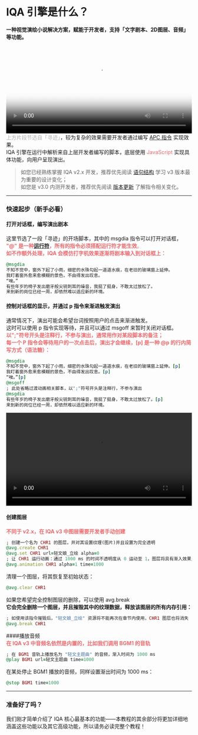 # IQA 引擎是什么？
 
**一种视觉演绘小说解决方案，赋能于开发者，支持「文字剧本、2D图层、音频」等功能。**  
<video width=100% height=auto id="video" preload="auto" poster="./res/image/logo.png" src="./res/video/寻迹.mov" controls autoplay style="outline: none;">
</video>
<font color=#aeaeae>上方片段节选自「寻迹」</font>，较为复杂的效果需要开发者通过编写 [APC 指令](./指令大全/README.md) 实现效果。  
IQA 引擎在运行中解析来自上层开发者编写的脚本，底层使用<font color=#ea6a6e> JavaScript </font>实现具体功能，向用户呈现演出。  

> 如您已经熟练掌握 IQA v2.x 开发，推荐优先阅读 [语句结构](./语句结构/index.md) 学习 v3 版本最为重要的设计变化；  
如您是 v3.0 内测开发者，推荐优先阅读 [版本更新](./版本更新/v3.1.md) 了解指令相关变化。   
  
---

### 快速起步（新手必看）
  
#### 打开对话框，编写演出剧本  
这里节选了一段「寻迹」的开场脚本，其中的 msgdia 指令可以打开对话框，  
<font color=#ea6a6e>
**"@" 是一种[运行符](./语句结构/runSymbol.md)，所有的指令必须搭配运行符才能生效**。   
**如不作额外处理，IQA 会模仿打字机效果逐渐将剧本输入到对话框上：**
</font>
```ruby
@msgdia
不知不觉中，窗外下起了小雨，细密的水珠勾起一道道水痕，在老旧的玻璃窗上延伸。
我盯着窗外愈来愈模糊的景色，不由得发出叹息。
“唉。”
有些年岁的椅子发出磨牙般尖锐刺耳的噪音，我挺了挺身，不敢太过放松了。
来到新的岗位已经一周，却依然难以适应新的环境。
```
#### 控制对话框的显示，并通过 p 指令来渐进触发演出  
通常情况下，演出可能会希望台词按照用户的点击来渐进触发。  
这时可以使用 p 指令实现等待，并且可以通过 msgoff 来暂时关闭对话框。  
<font color=#ea6a6e>
**以";"符号开头是注释行，不参与演出，通常用作对某段脚本的备注；**  
**每一个 P 指令会等待用户的一次点击后，演出才会继续，[p] 是一种 @p 的行内简写方式（语法糖）：**</font>
```ruby
@msgdia
不知不觉中，窗外下起了小雨，细密的水珠勾起一道道水痕，在老旧的玻璃窗上延伸。[p]
我盯着窗外愈来愈模糊的景色，不由得发出叹息。[p]
“唉。”[p]
@msgoff
; 此处省略过渡动画相关脚本，以";"符号开头是注释行，不参与演出
@msgdia
有些年岁的椅子发出磨牙般尖锐刺耳的噪音，我挺了挺身，不敢太过放松了。[p]
来到新的岗位已经一周，却依然难以适应新的环境。
```
<video width=100% height=auto id="video" preload="auto" src="./res/video/寻迹开场文本演示.mov?v=1" controls loop autoplay style="outline: none;"></video>  
#### 创建图层   
<font color=#ea6a6e>**不同于 v2.x，在 IQA v3 中图层需要开发者手动创建**</font>
```ruby
; 创建一个名为 CHR1 的图层，并对其设置纹理(图片)并且设置为完全透明
@avg.create CHR1
@avg.set CHR1 url=轻文娘_立绘 alpha=0
; 让 CHR1 运行动画：通过 1000 ms 的时间不透明度从 0 运动至 1，图层将具有渐入效果显示
@avg.animation CHR1 alpha=1 time=1000
``` 
清理一个图层，将其恢复至初始状态：
```ruby
@avg.clear CHR1
```
如果您希望完全控制图层的删除，可以使用 avg.break   
**它会完全删除一个图层，并且摧毁其中的纹理数据，释放该图层的所有内存引用：**
```ruby
; 如使用该指令摧毁后，"轻文娘_立绘" 资源将不能再次在章节内使用，CHR1 图层也将消失
@avg.break CHR1
```
  
####播放音频  
<font color=#ea6a6e>**在 IQA v3 中音频名依然是内置的，比如我们调用 BGM1 的音轨**</font>
```ruby
; 在 BGM1 音轨上播放名为 "轻文主题曲" 的音频，渐入时间为 1000 ms
@play BGM1 url=轻文主题曲 time=1000
```
在某处停止 BGM1 播放的音频，同样设置渐出时间为 1000 ms：
```ruby
@stop BGM1 time=1000
```

---

### 准备好了吗？
我们刚才简单介绍了 IQA 核心最基本的功能——本教程的其余部分将更加详细地涵盖这些功能以及其它高级功能，所以请务必读完整个教程！

